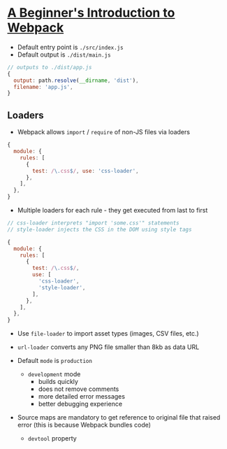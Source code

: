# [A Beginner's Introduction to Webpack](https://medium.freecodecamp.org/a-beginners-introduction-to-webpack-2620415e46b3)

* Default entry point is `./src/index.js`
* Default output is `./dist/main.js`

```javascript
// outputs to ./dist/app.js
{
  output: path.resolve(__dirname, 'dist'),
  filename: 'app.js',
}
```

## Loaders

* Webpack allows `import` / `require` of non-JS files via loaders

```javascript
{
  module: {
    rules: [
      {
        test: /\.css$/, use: 'css-loader',
      },
    ],
  },
}
```

* Multiple loaders for each rule - they get executed from last to first

```javascript
// css-loader interprets "import 'some.css'" statements
// style-loader injects the CSS in the DOM using style tags

{
  module: {
    rules: [
      {
        test: /\.css$/,
        use: [
          'css-loader',
          'style-loader',
        ],
      },
    ],
  },
}
```

* Use `file-loader` to import asset types (images, CSV files, etc.)
* `url-loader` converts any PNG file smaller than 8kb as data URL

* Default `mode` is `production`
  * `development` mode
    * builds quickly
    * does not remove comments
    * more detailed error messages
    * better debugging experience
* Source maps are mandatory to get reference to original file that raised error (this is because Webpack bundles code)
  * `devtool` property
